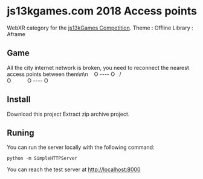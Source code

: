 # js13kgames.com 2018 Access points

WebXR category for the [js13kGames Competition](http://js13kgames.com/).
Theme : Offline
Library : Aframe

## Game

All the city internet network is broken, you need to reconnect the nearest access points between them\n\n
&nbsp;&nbsp;&nbsp;O&nbsp;----&nbsp;O
&nbsp;&nbsp;/&nbsp;&nbsp;&nbsp;&nbsp;&nbsp;&nbsp;&nbsp;&nbsp;\
O&nbsp;&nbsp;&nbsp;&nbsp;&nbsp;&nbsp;&nbsp;&nbsp;&nbsp;&nbsp;&nbsp;O&nbsp;----&nbsp;O
## Install

Download this project
Extract zip archive project.

## Runing

You can run the server locally with the following command:

    python -m SimpleHTTPServer

You can reach the test server at [http://localhost:8000](http://localhost:8000)
